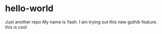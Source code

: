 # hello-world
Just another repo
My name is Yash. I am trying out this new guthib feature.
this is cool
